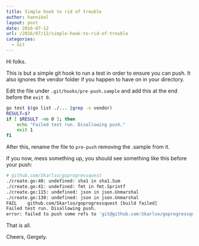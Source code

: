 ```yaml
---
title: Simple hook to rid of trouble
author: hannibal
layout: post
date: 2016-07-12
url: /2016/07/12/simple-hook-to-rid-of-trouble
categories:
  - Git
---
```


Hi folks.

This is but a simple git hook to run a test in order to ensure you can push. It also ignores the vendor folder if you happen to have on in your directory.

Edit the file under ```.git/hooks/pre-push.sample``` and add this at the end before the ```exit 0```.

~~~bash
go test $(go list ./... |grep -v vendor)
RESULT=$?
if [ $RESULT -ne 0 ]; then
    echo "Failed test run. Disallowing push."
    exit 1
fi
~~~

After this, rename the file to ```pre-push``` removing the .sample from it.

If you now, mess something up, you should see something like this before your push:

~~~bash
# github.com/Skarlso/goprogressquest
./create.go:40: undefined: sha1 in sha1.Sum
./create.go:41: undefined: fmt in fmt.Sprintf
./create.go:115: undefined: json in json.Unmarshal
./create.go:130: undefined: json in json.Unmarshal
FAIL	github.com/Skarlso/goprogressquest [build failed]
Failed test run. Disallowing push.
error: failed to push some refs to 'git@github.com:Skarlso/goprogressquest.git'
~~~

That is all.

Cheers,
Gergely.
